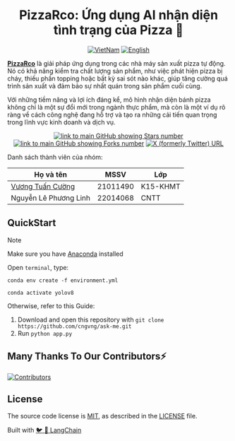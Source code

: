<h1 align="center">
    PizzaRco: Ứng dụng AI nhận diện tình trạng của Pizza 🤖
</h1>

<p align="center">
  <a href="https://github.com/Phenikaa-University/cv-finalterm/blob/main/README.md"><img src="https://img.shields.io/badge/lang-vietnamese-red.svg" alt="VietNam"></a>
  <a href="https://github.com/Phenikaa-University/cv-finalterm/blob/main/docs/Languages/README.eng.md"><img src="https://img.shields.io/badge/lang-English-red.svg" alt="English"></a>
</p>



<p align="left">
   <strong><a href="https://6576-42-112-211-205.ngrok-free.app/">PizzaRco</a></strong> là giải pháp ứng dụng trong các nhà máy sản xuất pizza tự động. Nó có khả năng kiểm tra chất lượng sản phẩm, như việc phát hiện pizza bị cháy, thiếu phần topping hoặc bất kỳ sai sót nào khác, giúp tăng cường quá trình sản xuất và đảm bảo sự nhất quán trong sản phẩm cuối cùng.

   Với những tiềm năng và lợi ích đáng kể, mô hình nhận diện bánh pizza không chỉ là một sự đổi mới trong ngành thực phẩm, mà còn là một ví dụ rõ ràng về cách công nghệ đang hỗ trợ và tạo ra những cải tiến quan trọng trong lĩnh vực kinh doanh và dịch vụ.
   
</p>

<div align="center">
  
  <a href="https://github.com/Phenikaa-University/cv-finalterm">![link to main GitHub showing Stars number](https://img.shields.io/github/stars/Phenikaa-University/cv-finalterm?style=social)</a>
  <a href="https://github.com/Phenikaa-University/cv-finalterm">![link to main GitHub showing Forks number](https://img.shields.io/github/forks/Phenikaa-University/cv-finalterm?style=social)</a>
  <a href="https://twitter.com/cngvng413">![X (formerly Twitter) URL](https://img.shields.io/twitter/follow/cngvng413)</a>
 
</div>

Danh sách thành viên của nhóm:

<div align="center">

|  Họ và tên | MSSV | Lớp |
| -------- | -------- | -------- |
| [Vương Tuấn Cường](https://cngvng.github.io/)  | 21011490    | K15-KHMT    |
| Nguyễn Lê Phương Linh    | 22014068    | CNTT    |

</div>

## QuickStart

> [!Note]
> Make sure you have [Anaconda](http://anaconda.com/download-success) installed
>
> 

Open `terminal`, type:

`conda env create -f environment.yml`

`conda activate yolov8`

Otherwise, refer to this Guide:

1. Download and open this repository with `git clone https://github.com/cngvng/ask-me.git`
2. Run  `python app.py`


## Many Thanks To Our Contributors⚡

<a href="https://github.com/arc53/DocsGPT/graphs/contributors" alt="View Contributors">
  <img src="https://contrib.rocks/image?repo=cngvng/ask-me" alt="Contributors" />
</a>

## License

The source code license is [MIT](https://opensource.org/license/mit/), as described in the [LICENSE](LICENSE) file.

Built with [:bird: :link: LangChain](https://github.com/hwchase17/langchain)
